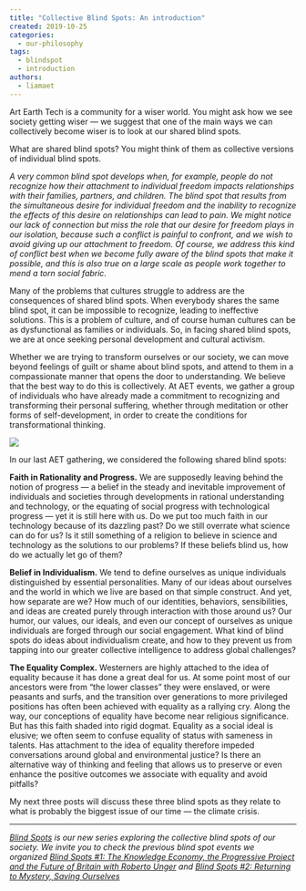 ```yaml
---
title: "Collective Blind Spots: An introduction"
created: 2019-10-25
categories: 
  - our-philosophy
tags: 
  - blindspot
  - introduction
authors: 
  - liamaet
---
```


Art Earth Tech is a community for a wiser world. You might ask how we see society getting wiser — we suggest that one of the main ways we can collectively become wiser is to look at our shared blind spots.

What are shared blind spots? You might think of them as collective versions of individual blind spots.

_A very common blind spot develops when, for example, people do not recognize how their attachment to individual freedom impacts relationships with their families, partners, and children. The blind spot that results from the simultaneous desire for individual freedom and the inability to recognize the effects of this desire on relationships can lead to pain. We might notice our lack of connection but miss the role that our desire for freedom plays in our isolation, because such a conflict is painful to confront, and we wish to avoid giving up our attachment to freedom. Of course, we address this kind of conflict best when we become fully aware of the blind spots that make it possible, and this is also true on a large scale as people work together to mend a torn social fabric._

Many of the problems that cultures struggle to address are the consequences of shared blind spots. When everybody shares the same blind spot, it can be impossible to recognize, leading to ineffective solutions. This is a problem of culture, and of course human cultures can be as dysfunctional as families or individuals. So, in facing shared blind spots, we are at once seeking personal development and cultural activism.

Whether we are trying to transform ourselves or our society, we can move beyond feelings of guilt or shame about blind spots, and attend to them in a compassionate manner that opens the door to understanding. We believe that the best way to do this is collectively. At AET events, we gather a group of individuals who have already made a commitment to recognizing and transforming their personal suffering, whether through meditation or other forms of self-development, in order to create the conditions for transformational thinking.

![](https://artearthtech.files.wordpress.com/2020/03/collectiveblindspot.jpg?w=580)

In our last AET gathering, we considered the following shared blind spots:

**Faith in Rationality and Progress.** We are supposedly leaving behind the notion of progress — a belief in the steady and inevitable improvement of individuals and societies through developments in rational understanding and technology, or the equating of social progress with technological progress — yet it is still here with us. Do we put too much faith in our technology because of its dazzling past? Do we still overrate what science can do for us? Is it still something of a religion to believe in science and technology as the solutions to our problems? If these beliefs blind us, how do we actually let go of them?

**Belief in Individualism.** We tend to define ourselves as unique individuals distinguished by essential personalities. Many of our ideas about ourselves and the world in which we live are based on that simple construct. And yet, how separate are we? How much of our identities, behaviors, sensibilities, and ideas are created purely through interaction with those around us? Our humor, our values, our ideals, and even our concept of ourselves as unique individuals are forged through our social engagement. What kind of blind spots do ideas about individualism create, and how to they prevent us from tapping into our greater collective intelligence to address global challenges?

**The Equality Complex.** Westerners are highly attached to the idea of equality because it has done a great deal for us. At some point most of our ancestors were from “the lower classes” they were enslaved, or were peasants and surfs, and the transition over generations to more privileged positions has often been achieved with equality as a rallying cry. Along the way, our conceptions of equality have become near religious significance. But has this faith shaded into rigid dogmat. Equality as a social ideal is elusive; we often seem to confuse equality of status with sameness in talents. Has attachment to the idea of equality therefore impeded conversations around global and environmental justice? Is there an alternative way of thinking and feeling that allows us to preserve or even enhance the positive outcomes we associate with equality and avoid pitfalls?

My next three posts will discuss these three blind spots as they relate to what is probably the biggest issue of our time — the climate crisis.

* * *

_[Blind Spots](https://artearthtech.com/institute/blind-spots/) is our new series exploring the collective blind spots of our society. We invite you to check the previous blind spot events we organized [Blind Spots #1: The Knowledge Economy, the Progressive Project and the Future of Britain with Roberto Unger](https://artearthtech.com/2019/05/01/interview-roberto-unger/) and [Blind Spots #2: Returning to Mystery, Saving Ourselves](https://artearthtech.com/2019/04/17/blind-spots-2-returning-to-mystery/)_
